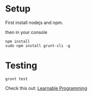 Setup
=====

First install nodejs and npm.

then in your console
```
npm install
sudo npm install grunt-cli -g    
```

Testing
=======

```
grunt test
```
Check this out: [Learnable Programming](http://worrydream.com/LearnableProgramming)
